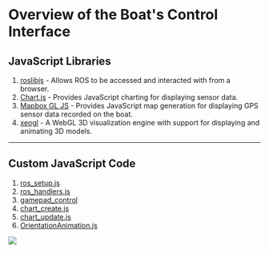 
# Overview of the Boat's Control Interface #

## JavaScript Libraries ##
1. [roslibjs](http://wiki.ros.org/roslibjs) - Allows ROS to be accessed and interacted with from a browser.
1. [Chart.js](https://www.chartjs.org/) - Provides JavaScript charting for displaying sensor data.
1. [Mapbox GL JS](https://docs.mapbox.com/mapbox-gl-js/api/) - Provides JavaScript map generation for displaying GPS sensor data recorded on the boat.
1. [xeogl](https://xeogl.org/) - A WebGL 3D visualization engine with support for displaying and animating 3D models.

---
## Custom JavaScript Code ##
1. [ros_setup.js](src/ros_setup.js)
1. [ros_handlers.js](src/ros_handlers.js)
1. [gamepad_control](src/gamepad_control.js)
1. [chart_create.js](src/chart_create.js)
1. [chart_update.js](src/chart_update.js)
1. [OrientationAnimation.js](src/OrientationAnimation.js)


![](../Images/FullBoat/Website_Screenshot.png)

